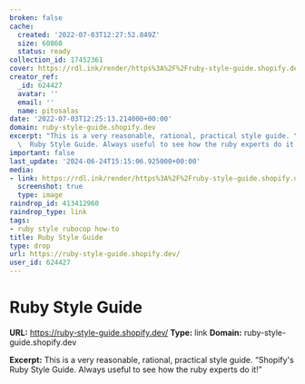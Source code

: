 ```yaml
---
broken: false
cache:
  created: '2022-07-03T12:27:52.849Z'
  size: 60860
  status: ready
collection_id: 17452361
cover: https://rdl.ink/render/https%3A%2F%2Fruby-style-guide.shopify.dev%2F
creator_ref:
  _id: 624427
  avatar: ''
  email: ''
  name: pitosalas
date: '2022-07-03T12:25:13.214000+00:00'
domain: ruby-style-guide.shopify.dev
excerpt: "This is a very reasonable, rational, practical style guide. \u201CShopify's\
  \  Ruby Style Guide. Always useful to see how the ruby experts do it!\u201D"
important: false
last_update: '2024-06-24T15:15:06.925000+00:00'
media:
- link: https://rdl.ink/render/https%3A%2F%2Fruby-style-guide.shopify.dev%2F
  screenshot: true
  type: image
raindrop_id: 413412960
raindrop_type: link
tags:
- ruby style rubocop how-to
title: Ruby Style Guide
type: drop
url: https://ruby-style-guide.shopify.dev/
user_id: 624427
---
```


# Ruby Style Guide

**URL:** https://ruby-style-guide.shopify.dev/
**Type:** link
**Domain:** ruby-style-guide.shopify.dev

**Excerpt:** This is a very reasonable, rational, practical style guide. “Shopify's  Ruby Style Guide. Always useful to see how the ruby experts do it!”
